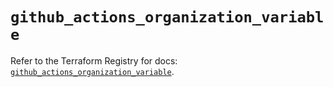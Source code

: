 # `github_actions_organization_variable`

Refer to the Terraform Registry for docs: [`github_actions_organization_variable`](https://registry.terraform.io/providers/integrations/github/6.7.5/docs/resources/actions_organization_variable).
